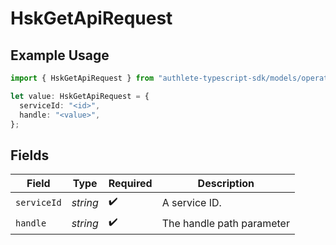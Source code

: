 # HskGetApiRequest

## Example Usage

```typescript
import { HskGetApiRequest } from "authlete-typescript-sdk/models/operations";

let value: HskGetApiRequest = {
  serviceId: "<id>",
  handle: "<value>",
};
```

## Fields

| Field                     | Type                      | Required                  | Description               |
| ------------------------- | ------------------------- | ------------------------- | ------------------------- |
| `serviceId`               | *string*                  | :heavy_check_mark:        | A service ID.             |
| `handle`                  | *string*                  | :heavy_check_mark:        | The handle path parameter |